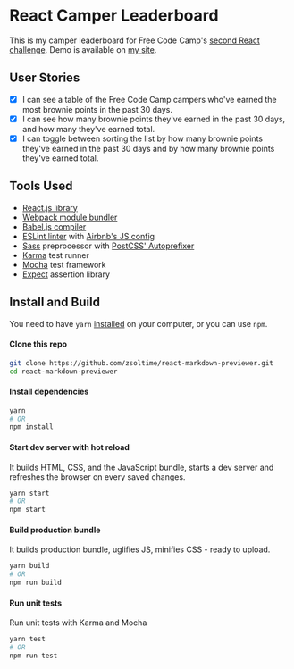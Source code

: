 # React Camper Leaderboard

This is my camper leaderboard for Free Code Camp's [second React challenge](https://www.freecodecamp.com/challenges/build-a-camper-leaderboard). Demo is available on [my site](https://zsolti.co/fcc/leaderboard/).

## User Stories

- [x] I can see a table of the Free Code Camp campers who've earned the most brownie points in the past 30 days.
- [x] I can see how many brownie points they've earned in the past 30 days, and how many they've earned total.
- [x] I can toggle between sorting the list by how many brownie points they've earned in the past 30 days and by how many brownie points they've earned total.

## Tools Used

- [React.js library](https://facebook.github.io/react/)
- [Webpack module bundler](https://webpack.js.org/)
- [Babel.js compiler](https://babeljs.io/)
- [ESLint linter](http://eslint.org/) with [Airbnb's JS config](https://github.com/airbnb/javascript)
- [Sass](http://sass-lang.com/) preprocessor with [PostCSS' Autoprefixer](https://github.com/postcss/autoprefixer)
- [Karma](https://karma-runner.github.io) test runner
- [Mocha](https://mochajs.org/) test framework
- [Expect](https://github.com/mjackson/expect) assertion library

## Install and Build

You need to have `yarn` [installed](https://yarnpkg.com/lang/en/docs/install/) on your computer, or you can use `npm`.

#### Clone this repo

``` bash
git clone https://github.com/zsoltime/react-markdown-previewer.git
cd react-markdown-previewer
```

#### Install dependencies

``` bash
yarn
# OR
npm install
```

#### Start dev server with hot reload

It builds HTML, CSS, and the JavaScript bundle, starts a dev server and refreshes the browser on every saved changes.

``` bash
yarn start
# OR
npm start
```

#### Build production bundle

It builds production bundle, uglifies JS, minifies CSS - ready to upload.

``` bash
yarn build
# OR
npm run build
```

#### Run unit tests

Run unit tests with Karma and Mocha

``` bash
yarn test
# OR
npm run test
```
